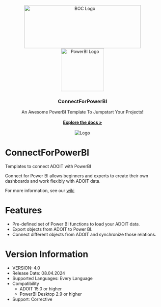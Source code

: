 <br/>
<p align="center">
  <a href="https://www.boc-group.com"><img src="https://github.com/BOC-Group/ConnectForPowerBI/assets/28571214/f94d5a17-a334-4c95-b83e-2db468126d72" alt="BOC Logo" width="380" height="140"></a>
  <a href="https://powerbi.microsoft.com/en-us/desktop/"><img src="https://github.com/BOC-Group/ConnectForPowerBI/assets/28571214/35a6fc0b-4bd6-42c0-86d9-f1707c56a542" alt="PowerBI Logo" width="140" height="140"></a>
  <h3 align="center">ConnectForPowerBI</h3>

  <p align="center">
    An Awesome PowerBI Template To Jumpstart Your Projects!
    <br/>
    <br/>
    <a href="https://github.com/BOC-Group/ConnectForPowerBI/wiki/Usage-Example"><strong>Explore the docs »</strong></a>
    <br/>
    <br/>
   <img src="https://img.shields.io/github/license/BOC-Group/ConnectForPowerBI" alt="Logo">
  </p>
  
</p>


# ConnectForPowerBI
Templates to connect ADOIT with PowerBI

Connect for Power BI allows beginners and experts to create their own dashboards and work flexibly with ADOIT data.

For more information, see our [wiki](https://github.com/BOC-Group/ConnectForPowerBI/wiki/Usage-Example)

# Features
* Pre-defined set of Power BI functions to load your ADOIT data.
* Export objects from ADOIT to Power BI.
* Connect different objects from ADOIT and synchronize those relations.

# Version Information
* VERSION: 4.0
* Release Date: 08.04.2024
* Supported Languages: Every Language
* Compatibility
  * ADOIT 15.0 or higher
  * PowerBI Desktop 2.9 or higher
* Support: Corrective
